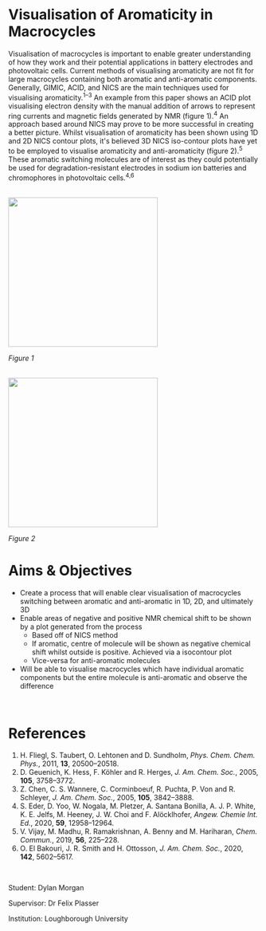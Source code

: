 # Visualisation of Aromaticity in Macrocycles

Visualisation of macrocycles is important to enable greater understanding of how they work and their potential
applications in battery electrodes and photovoltaic cells. Current methods of visualising aromaticity are not fit for large
macrocycles containing both aromatic and anti-aromatic components. Generally, GIMIC, ACID, and NICS are the main
techniques used for visualising aromaticity.<sup>1–3</sup> An example from this paper shows an ACID plot visualising electron density
with the manual addition of arrows to represent ring currents and magnetic fields generated by NMR (figure 1).<sup>4</sup>
An approach based around NICS may prove to be more successful in
creating a better picture. Whilst visualisation of aromaticity has been
shown using 1D and 2D NICS contour plots, it's believed 3D NICS iso-contour plots have yet to be employed to visualise aromaticity and
anti-aromaticity (figure 2).<sup>5</sup>
These aromatic switching molecules are of interest as they could
potentially be used for degradation-resistant electrodes in sodium ion
batteries and chromophores in photovoltaic cells.<sup>4,6</sup>
<br  />
<br  />

<img src="https://github.com/dylanbmorgan/visualisation-of-aromaticity-in-macrocycles/blob/main/ACID_plan.png" width="300"> 

*Figure 1*
<br  />
<br  />


<img src="https://github.com/dylanbmorgan/visualisation-of-aromaticity-in-macrocycles/blob/main/NICS_plan.png" width="300">

*Figure 2* 
<br  />

# Aims & Objectives
* Create a process that will enable clear visualisation of macrocycles switching between aromatic and anti-aromatic in 1D, 2D, and ultimately 3D<br  />
* Enable areas of negative and positive NMR chemical shift to be shown by a plot generated from the process<br  />
  * Based off of NICS method<br  />
  * If aromatic, centre of molecule will be shown as negative chemical shift whilst outside is positive. Achieved via a isocontour plot<br  />
  * Vice-versa for anti-aromatic molecules<br  />
* Will be able to visualise macrocycles which have individual aromatic components but the entire molecule is anti-aromatic and observe the difference<br  />
<br  />

# References
1. H. Fliegl, S. Taubert, O. Lehtonen and D. Sundholm, *Phys. Chem. Chem. Phys.*, 2011, **13**, 20500–20518.
1. D. Geuenich, K. Hess, F. Köhler and R. Herges, *J. Am. Chem. Soc.*, 2005, **105**, 3758–3772.
1. Z. Chen, C. S. Wannere, C. Corminboeuf, R. Puchta, P. Von and R. Schleyer, *J. Am. Chem. Soc.*, 2005, **105**, 3842–3888.
1. S. Eder, D. Yoo, W. Nogala, M. Pletzer, A. Santana Bonilla, A. J. P. White, K. E. Jelfs, M. Heeney, J. W. Choi and F. Alöcklhofer, *Angew. Chemie Int. Ed.*, 2020, **59**, 12958–12964.
1. V. Vijay, M. Madhu, R. Ramakrishnan, A. Benny and M. Hariharan, *Chem. Commun.*, 2019, **56**, 225–228.
1. O. El Bakouri, J. R. Smith and H. Ottosson, *J. Am. Chem. Soc.*, 2020, **142**, 5602–5617.
<br  />


Student: Dylan Morgan

Supervisor: Dr Felix Plasser

Institution: Loughborough University

